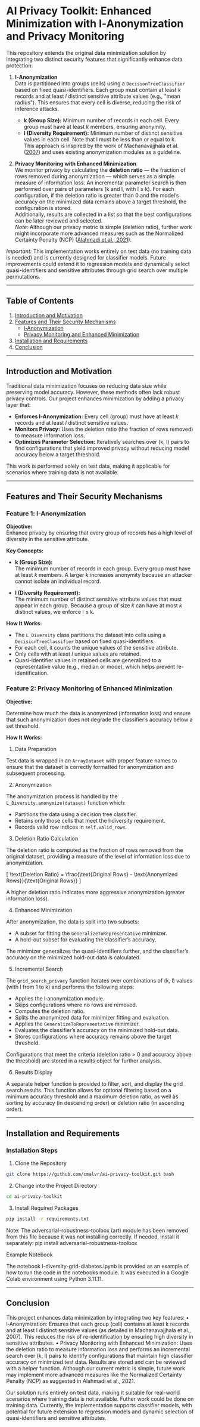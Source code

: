 # AI Privacy Toolkit: Enhanced Minimization with l‑Anonymization and Privacy Monitoring

This repository extends the original data minimization solution by integrating two distinct security features that significantly enhance data protection:

1. **l‑Anonymization**  
   Data is partitioned into groups (cells) using a `DecisionTreeClassifier` based on fixed quasi-identifiers. Each group must contain at least *k* records and at least *l* distinct sensitive attribute values (e.g., "mean radius"). This ensures that every cell is diverse, reducing the risk of inference attacks.  
   - **k (Group Size):** Minimum number of records in each cell. Every group must have at least *k* members, ensuring anonymity.  
   - **l (Diversity Requirement):** Minimum number of distinct sensitive values in each cell. Note that l must be less than or equal to k.  
   This approach is inspired by the work of Machanavajjhala et al. ([2007](https://personal.utdallas.edu/~muratk/courses/privacy08f_files/ldiversity.pdf)) and uses existing anonymization modules as a guideline.

2. **Privacy Monitoring with Enhanced Minimization**  
   We monitor privacy by calculating the **deletion ratio** — the fraction of rows removed during anonymization — which serves as a simple measure of information loss. An incremental parameter search is then performed over pairs of parameters (k and l, with l ≤ k). For each configuration, if the deletion ratio is greater than 0 and the model’s accuracy on the minimized data remains above a target threshold, the configuration is stored.  
   Additionally, results are collected in a list so that the best configurations can be later reviewed and selected.  
   *Note:* Although our privacy metric is simple (deletion ratio), further work might incorporate more advanced measures such as the Normalized Certainty Penalty (NCP) ([Alahmadi et al., 2021](https://link.springer.com/article/10.1007/s43681-021-00095-8)).  
   
*Important:* This implementation works entirely on test data (no training data is needed) and is currently designed for classifier models. Future improvements could extend it to regression models and dynamically select quasi-identifiers and sensitive attributes through grid search over multiple permutations.

---

## Table of Contents

1. [Introduction and Motivation](#introduction-and-motivation)
2. [Features and Their Security Mechanisms](#features-and-their-security-mechanisms)
   - [l‑Anonymization](#l-anonymization)
   - [Privacy Monitoring and Enhanced Minimization](#privacy-monitoring-and-enhanced-minimization)
3. [Installation and Requirements](#installation-and-requirements)
4. [Conclusion](#conclusion)

---

## Introduction and Motivation

Traditional data minimization focuses on reducing data size while preserving model accuracy. However, these methods often lack robust privacy controls. Our project enhances minimization by adding a privacy layer that:

- **Enforces l‑Anonymization:** Every cell (group) must have at least *k* records and at least *l* distinct sensitive values.
- **Monitors Privacy:** Uses the deletion ratio (the fraction of rows removed) to measure information loss.
- **Optimizes Parameter Selection:** Iteratively searches over (k, l) pairs to find configurations that yield improved privacy without reducing model accuracy below a target threshold.

This work is performed solely on test data, making it applicable for scenarios where training data is not available.

---

## Features and Their Security Mechanisms

### Feature 1: l‑Anonymization

**Objective:**  
Enhance privacy by ensuring that every group of records has a high level of diversity in the sensitive attribute.

**Key Concepts:**

- **k (Group Size):**  
  The minimum number of records in each group. Every group must have at least *k* members. A larger *k* increases anonymity because an attacker cannot isolate an individual record.
  
- **l (Diversity Requirement):**  
  The minimum number of distinct sensitive attribute values that must appear in each group. Because a group of size *k* can have at most *k* distinct values, we enforce l ≤ k.

**How It Works:**  
- The `L_Diversity` class partitions the dataset into cells using a `DecisionTreeClassifier` based on fixed quasi-identifiers.
- For each cell, it counts the unique values of the sensitive attribute.
- Only cells with at least *l* unique values are retained.
- Quasi-identifier values in retained cells are generalized to a representative value (e.g., median or mode), which helps prevent re-identification.

### Feature 2: Privacy Monitoring of Enhanced Minimization

**Objective:** 

Determine how much the data is anonymized (information loss) and ensure that such anonymization does not degrade the classifier’s accuracy below a set threshold.

**How It Works:**  

1. Data Preparation

Test data is wrapped in an `ArrayDataset` with proper feature names to ensure that the dataset is correctly formatted for anonymization and subsequent processing.

2. Anonymization

The anonymization process is handled by the `L_Diversity.anonymize(dataset)` function which:
- Partitions the data using a decision tree classifier.
- Retains only those cells that meet the l‑diversity requirement.
- Records valid row indices in `self.valid_rows`.

3. Deletion Ratio Calculation

The deletion ratio is computed as the fraction of rows removed from the original dataset, providing a measure of the level of information loss due to anonymization.


\[
\text{Deletion Ratio} = \frac{\text{Original Rows} - \text{Anonymized Rows}}{\text{Original Rows}}
\]

A higher deletion ratio indicates more aggressive anonymization (greater information loss).


4. Enhanced Minimization

After anonymization, the data is split into two subsets:
- A subset for fitting the `GeneralizeToRepresentative` minimizer.
- A hold-out subset for evaluating the classifier’s accuracy.

The minimizer generalizes the quasi-identifiers further, and the classifier’s accuracy on the minimized hold-out data is calculated.

5. Incremental Search 

The `grid_search_privacy` function iterates over combinations of (k, l) values (with l from 1 to k) and performs the following steps:

- Applies the l‑anonymization module.
- Skips configurations where no rows are removed.
- Computes the deletion ratio.
- Splits the anonymized data for minimizer fitting and evaluation.
- Applies the `GeneralizeToRepresentative` minimizer.
- Evaluates the classifier’s accuracy on the minimized hold-out data.
- Stores configurations where accuracy remains above the target threshold.

Configurations that meet the criteria (deletion ratio > 0 and accuracy above the threshold) are stored in a results object for further analysis.

6. Results Display

A separate helper function is provided to filter, sort, and display the grid search results. This function allows for optional filtering based on a minimum accuracy threshold and a maximum deletion ratio, as well as sorting by accuracy (in descending order) or deletion ratio (in ascending order).

---

## Installation and Requirements

### Installation Steps

1.	Clone the Repository
 ``` bash
 git clone https://github.com/cmalvr/ai-privacy-toolkit.git bash
 ```
2.	Change into the Project Directory
```bash
cd ai-privacy-toolkit
 ```
3.	Install Required Packages
```bash
pip install -r requirements.txt
 ```

Note: The adversarial-robustness-toolbox (art) module has been removed from this file because it was not installing correctly. If needed, install it separately:
pip install adversarial-robustness-toolbox

Example Notebook

The notebook l-diversity-grid-diabetes.ipynb is provided as an example of how to run the code in the notebooks module. It was executed in a Google Colab environment using Python 3.11.11.

---
## Conclusion

This project enhances data minimization by integrating two key features:
	•	l‑Anonymization:
Ensures that each group (cell) contains at least k records and at least l distinct sensitive values (as detailed in Machanavajjhala et al., 2007). This reduces the risk of re-identification by ensuring high diversity in sensitive attributes.
	•	Privacy Monitoring with Enhanced Minimization:
Uses the deletion ratio to measure information loss and performs an incremental search over (k, l) pairs to identify configurations that maintain high classifier accuracy on minimized test data. Results are stored and can be reviewed with a helper function. Although our current metric is simple, future work may implement more advanced measures like the Normalized Certainty Penalty (NCP) as suggested in Alahmadi et al., 2021.

Our solution runs entirely on test data, making it suitable for real-world scenarios where training data is not available. Futher work could be done on training data. Currently, the implementation supports classifier models, with potential for future extension to regression models and dynamic selection of quasi-identifiers and sensitive attributes.